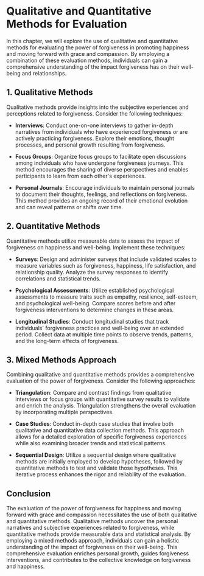 Qualitative and Quantitative Methods for Evaluation
============================================================

In this chapter, we will explore the use of qualitative and quantitative methods for evaluating the power of forgiveness in promoting happiness and moving forward with grace and compassion. By employing a combination of these evaluation methods, individuals can gain a comprehensive understanding of the impact forgiveness has on their well-being and relationships.

**1. Qualitative Methods**
--------------------------

Qualitative methods provide insights into the subjective experiences and perceptions related to forgiveness. Consider the following techniques:

* **Interviews**: Conduct one-on-one interviews to gather in-depth narratives from individuals who have experienced forgiveness or are actively practicing forgiveness. Explore their emotions, thought processes, and personal growth resulting from forgiveness.

* **Focus Groups**: Organize focus groups to facilitate open discussions among individuals who have undergone forgiveness journeys. This method encourages the sharing of diverse perspectives and enables participants to learn from each other's experiences.

* **Personal Journals**: Encourage individuals to maintain personal journals to document their thoughts, feelings, and reflections on forgiveness. This method provides an ongoing record of their emotional evolution and can reveal patterns or shifts over time.

**2. Quantitative Methods**
---------------------------

Quantitative methods utilize measurable data to assess the impact of forgiveness on happiness and well-being. Implement these techniques:

* **Surveys**: Design and administer surveys that include validated scales to measure variables such as forgiveness, happiness, life satisfaction, and relationship quality. Analyze the survey responses to identify correlations and statistical trends.

* **Psychological Assessments**: Utilize established psychological assessments to measure traits such as empathy, resilience, self-esteem, and psychological well-being. Compare scores before and after forgiveness interventions to determine changes in these areas.

* **Longitudinal Studies**: Conduct longitudinal studies that track individuals' forgiveness practices and well-being over an extended period. Collect data at multiple time points to observe trends, patterns, and the long-term effects of forgiveness.

**3. Mixed Methods Approach**
-----------------------------

Combining qualitative and quantitative methods provides a comprehensive evaluation of the power of forgiveness. Consider the following approaches:

* **Triangulation**: Compare and contrast findings from qualitative interviews or focus groups with quantitative survey results to validate and enrich the analysis. Triangulation strengthens the overall evaluation by incorporating multiple perspectives.

* **Case Studies**: Conduct in-depth case studies that involve both qualitative and quantitative data collection methods. This approach allows for a detailed exploration of specific forgiveness experiences while also examining broader trends and statistical patterns.

* **Sequential Design**: Utilize a sequential design where qualitative methods are initially employed to develop hypotheses, followed by quantitative methods to test and validate those hypotheses. This iterative process enhances the rigor and reliability of the evaluation.

**Conclusion**
--------------

The evaluation of the power of forgiveness for happiness and moving forward with grace and compassion necessitates the use of both qualitative and quantitative methods. Qualitative methods uncover the personal narratives and subjective experiences related to forgiveness, while quantitative methods provide measurable data and statistical analysis. By employing a mixed methods approach, individuals can gain a holistic understanding of the impact of forgiveness on their well-being. This comprehensive evaluation enriches personal growth, guides forgiveness interventions, and contributes to the collective knowledge on forgiveness and happiness.
